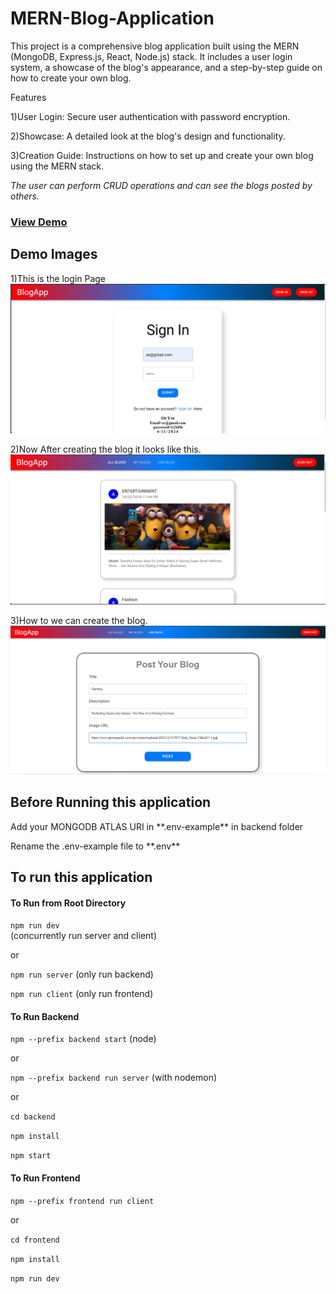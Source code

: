 # MERN-Blog-Application

This project is a comprehensive blog application built using the MERN (MongoDB, Express.js, React, Node.js) stack. It includes a user login system, a showcase of the blog's appearance, and a step-by-step guide on how to create your own blog.

Features

1)User Login: Secure user authentication with password encryption.

2)Showcase: A detailed look at the blog's design and functionality.

3)Creation Guide: Instructions on how to set up and create your own blog using the MERN stack.

*The user can perform CRUD operations and can see the blogs posted by others.*

### **[View Demo](https://660fb73e41e16c6a44f2c0b8--leafy-concha-1ddd4c.netlify.app/)**

## Demo Images
1)This is the login Page
![Demo Image 1](<frontend/src/assets/Annotation 2024-04-11 211155.png>)

2)Now After creating the blog it looks like this.
![Demo Image 2](<frontend/src/assets/Annotation 2024-04-11 211307.png>)

 3)How to we can create the blog.
 ![Demo Image 3](<frontend/src/assets/Annotation 2024-04-11 212024.png>)


## Before Running  this application
<p>Add your MONGODB ATLAS URI in **.env-example** in backend folder </p>
<p>Rename the .env-example file to **.env** </p>

## To run this application


#### To Run from Root Directory

`npm run dev` <br> (concurrently run server and client) <br>

or <br>

`npm run server`  (only run backend) <br>

`npm run client`  (only run frontend) <br>


#### To Run Backend
`npm --prefix backend start` (node) 

 or <br>
 
`npm --prefix backend run server` (with nodemon) 

 or <br>

`cd backend` <br>

`npm install` <br>

`npm start`

#### To Run Frontend

`npm --prefix frontend run client` <br>

or

`cd frontend` <br>

`npm install` <br>

`npm run dev`

